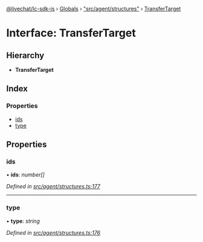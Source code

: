 [@livechat/lc-sdk-js](../README.md) › [Globals](../globals.md) › ["src/agent/structures"](../modules/_src_agent_structures_.md) › [TransferTarget](_src_agent_structures_.transfertarget.md)

# Interface: TransferTarget

## Hierarchy

* **TransferTarget**

## Index

### Properties

* [ids](_src_agent_structures_.transfertarget.md#ids)
* [type](_src_agent_structures_.transfertarget.md#type)

## Properties

###  ids

• **ids**: *number[]*

*Defined in [src/agent/structures.ts:177](https://github.com/livechat/lc-sdk-js/blob/adb7bb1/src/agent/structures.ts#L177)*

___

###  type

• **type**: *string*

*Defined in [src/agent/structures.ts:176](https://github.com/livechat/lc-sdk-js/blob/adb7bb1/src/agent/structures.ts#L176)*
